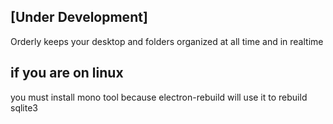 ## [Under Development]
Orderly keeps your desktop and folders organized at all time and in realtime 

## if you are on linux
you must install mono tool because electron-rebuild will use it to rebuild sqlite3